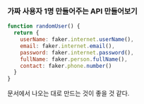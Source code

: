 ### 가짜 사용자 1명 만들어주는 API 만들어보기
```js
function randomUser() {
  return {
    userName: faker.internet.userName(),
    email: faker.internet.email(),
    password: faker.internet.password(),
    fullName: faker.person.fullName(),
    contact: faker.phone.number()
  }
}
```
문서에서 나오는 대로 만드는 것이 좋을 것 같다.  

